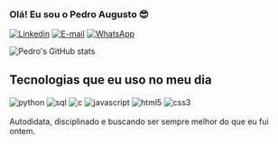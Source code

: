 ### Olá! Eu sou o Pedro Augusto 😎

[![Linkedin](https://img.shields.io/badge/LinkedIn-0077B5?style=for-the-badge&logo=linkedin&logoColor=white)](https://www.linkedin.com/in/pedro-augusto210102/)
[![E-mail](https://img.shields.io/badge/Gmail-D14836?style=for-the-badge&logo=gmail&logoColor=white)](mailto:pedrotiagobh@gmail.com)
[![WhatsApp](https://img.shields.io/badge/WhatsApp-25D366?style=for-the-badge&logo=whatsapp&logoColor=white)](https://wa.me/5531999932101)


![Pedro's GitHub stats](https://github-readme-stats.vercel.app/api?username=PedroAugusto2101&show_icons=true&theme=radical)

## Tecnologias que eu uso no meu dia

<div style="display: inline_block">
  <img align="center" alt="python" src="https://img.shields.io/badge/Python-3776AB?style=for-the-badge&logo=python&logoColor=white"/>
  <img align="center" alt="sql" src="https://img.shields.io/badge/MySQL-005C84?style=for-the-badge&logo=mysql&logoColor=white"/>
  <img align="center" alt="c" src="https://img.shields.io/badge/C-00599C?style=for-the-badge&logo=c&logoColor=white"/>
  <img align="center" alt="javascript" src="https://img.shields.io/badge/JavaScript-F7DF1E?style=for-the-badge&logo=javascript&logoColor=black"/>
  <img align="center" alt="html5" src="https://img.shields.io/badge/HTML5-E34F26?style=for-the-badge&logo=html5&logoColor=white"/>
  <img align="center" alt="css3" src="https://img.shields.io/badge/CSS3-1572B6?style=for-the-badge&logo=css3&logoColor=white"/>
</div><br/>
Autodidata, disciplinado e buscando ser sempre melhor do que eu fui ontem.
